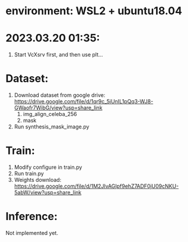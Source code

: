 # environment: WSL2 + ubuntu18.04
# 2023.03.20 01:35:
1. Start VcXsrv first, and then use plt...

# Dataset:

1. Download dataset from google drive: https://drive.google.com/file/d/1qr9c_5iUnIL1pQq3-WJ8-GWaofr7WibG/view?usp=share_link
    1. img_align_celeba_256
    2. mask
2. Run synthesis_mask_image.py


# Train:

1. Modify configure in train.py
2. Run train.py
3. Weights download: https://drive.google.com/file/d/1M2JIvAGIpf9ehZ7ADF0jU09cNKU-5abW/view?usp=share_link
# Inference:

Not implemented yet.